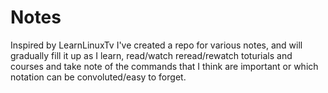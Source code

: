 # Notes
Inspired by LearnLinuxTv I've created a repo for various notes, and will gradually fill it up
as I learn, read/watch reread/rewatch toturials and courses and take note of the commands that I think
are important or which notation can be convoluted/easy to forget.
